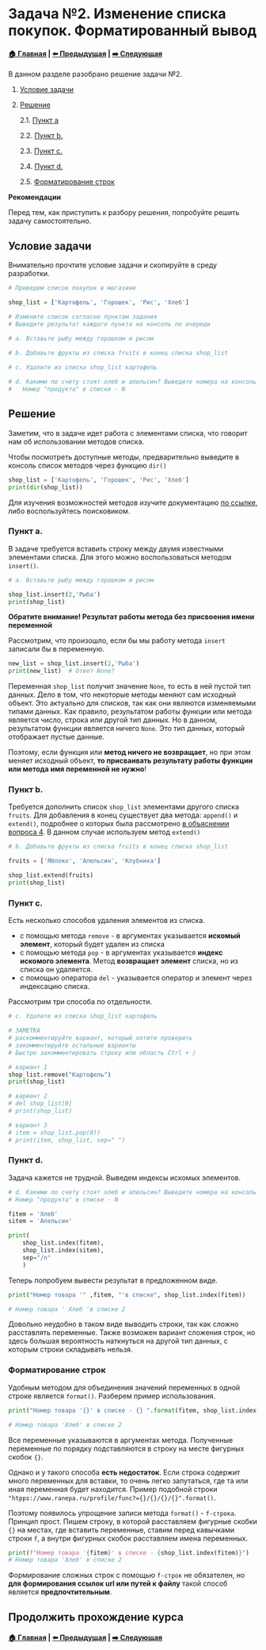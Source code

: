 # Задача №2. Изменение списка покупок. Форматированный вывод

#### [🏠 Главная](../README.md) | [⬅️ Предыдущая](list_and_tuples.md) | [➡️ Следующая](if_while_for.md)

В данном разделе разобрано решение задачи №2.

1. [Условие задачи](#условие-задачи)

2. [Решение](#вопросы-по-теме)

    2.1. [Пункт a]()

    2.2. [Пункт b.](#вариант-решения-2)

    2.3. [Пункт c.](#вариант-решения-3)

    2.4. [Пункт d.](#вариант-решения-3)

    2.5. [Форматирование строк](#форматирование-строк)

**Рекомендации**

Перед тем, как приступить к разбору решения, попробуйте решить задачу самостоятельно.

## Условие задачи

Внимательно прочтите условие задачи и скопируйте в среду разработки.

```Python
# Приведем список покупок в магазине

shop_list = ['Картофель', 'Горошек', 'Рис', 'Хлеб']

# Измените список согласно пунктам задания
# Выведите результат каждого пункта на консоль по очереди

# а. Вставьте рыбу между горошком и рисом

# b. Добавьте фрукты из списка fruits в конец списка shop_list
                 
# c. Удалите из списка shop_list картофель

# d. Какими по счету стоят хлеб и апельсин? Выведите номера на консоль в формате:
#   Номер "продукта" в списке - N 

```

## Решение

Заметим, что в задаче идет работа с элементами списка, что говорит нам об использовании методов списка. 

Чтобы посмотреть доступные методы, предварительно выведите в консоль список методов через функцию `dir()`

```Python
shop_list = ['Картофель', 'Горошек', 'Рис', 'Хлеб']
print(dir(shop_list))
```

Для изучения возможностей методов изучите документацию [по ссылке](https://docs.python.org/3/tutorial/datastructures.html#more-on-lists), либо воспользуйтесь поисковиком.

### Пункт a.

В задаче требуется вставить строку между двумя известными элементами списка. Для этого можно воспользоваться методом `insert()`.

```Python
# а. Вставьте рыбу между горошком и рисом

shop_list.insert(2,'Рыба')
print(shop_list)
```

**Обратите внимание! Результат работы метода без присвоения имени переменной**

Рассмотрим, что произошло, если бы мы работу метода `insert` записали бы в переменную.

```Python
new_list = shop_list.insert(2,'Рыба')
print(new_list)  # Ответ None?
```

Переменная `shop_list` получит значение `None`, то есть в ней пустой тип данных. Дело в том, что некоторые методы меняют сам исходный объект. Это актуально для списков, так как они являются изменяемыми типами данных. Как правило, результатом работы функции или метода является число, строка или другой тип данных. Но в данном, результатом функции является ничего `None`. Это тип данных, который отображает пустые данные.

Поэтому, если функция или **метод ничего не возвращает**, но при этом меняет исходный объект, **то присваивать результату работы функции или метода имя переменной не нужно**!

### Пункт b.

Требуется дополнить список `shop_list` элементами другого списка `fruits`. Для добавления в конец существует два метода: `append()` и `extend()`, подробнее о которых была рассмотрено [в объяснении вопроса 4](list_and_tuples.md#ответ-на-вопрос-4). В данном случае используем метод `extend()`

```Python
# b. Добавьте фрукты из списка fruits в конец списка shop_list

fruits = ['Яблоко', 'Апельсин', 'Клубника']

shop_list.extend(fruits)
print(shop_list) 
```

### Пункт c.

Есть несколько способов удаления элементов из списка. 

* с помощью метода `remove` - в аргументах указывается **искомый элемент**, который будет удален из списка
* с помощью метода `pop` - в аргументах указывается **индекс искомого элемента**. Метод **возвращает элемент** списка, но из списка он удаляется.
* с помощью оператора `del` - указывается оператор и элемент через индексацию списка.

Рассмотрим три способа по отдельности.

```Python
# c. Удалите из списка shop_list картофель

# ЗАМЕТКА
# раскомментируйте вариант, который хотите проверить
# закомментируйте остальные варианты
# Быстро закомментировать строку или область Ctrl + /

# вариант 1 
shop_list.remove("Картофель")
print(shop_list)

# вариант 2
# del shop_list[0]
# print(shop_list)

# вариант 3
# item = shop_list.pop(0))
# print(item, shop_list, sep=" ")
```

### Пункт d.

Задача кажется не трудной. Выведем индексы искомых элементов.

```Python
# d. Какими по счету стоят хлеб и апельсин? Выведите номера на консоль в формате
# Номер "продукта" в списке - N 

fitem = 'Хлеб'
sitem = 'Апельсин'

print(
    shop_list.index(fitem),
    shop_list.index(sitem),
    sep="/n"
    )
```

Теперь попробуем вывести результат в предложенном виде.

```Python
print("Номер товара '" ,fitem, "'в списке", shop_list.index(fitem))

# Номер товара ' Хлеб 'в списке 2
```

Довольно неудобно в таком виде выводить строки, так как сложно расставлять переменные. Также возможен вариант сложения строк, но здесь большая вероятность наткнуться на другой тип данных, с которым строки складывать нельзя.

### Форматирование строк

Удобным методом для объединения значений переменных в одной строке является `format()`. Разберем пример использования.

```Python
print("Номер товара '{}' в списке - {} ".format(fitem, shop_list.index(fitem)))

# Номер товара 'Хлеб' в списке 2
```

Все переменные указываются в аргументах метода. Полученные переменные по порядку подставляются в строку на месте фигурных скобок `{}`.

Однако и у такого способа **есть недостаток**. Если строка содержит много переменных для вставки, то очень легко запутаться, где та или иная переменная будет находится. Пример подобной строки `"htpps://www.ranepa.ru/profile/func?={}/{}/{}/{}".format()`.

Поэтому появилось упрощение записи метода `format()` - `f-строка`. Принцип прост. Пишем строку, в которой расставляем фигурные скобки `{}` на местах, где вставить переменные, ставим перед кавычками строки `f`, а внутри фигурных скобок расставляем имена переменных.

```Python
print(f"Номер товара '{fitem}' в списке - {shop_list.index(fitem)}")
# Номер товара 'Хлеб' в списке 2
```

Формирование сложных строк с помощью `f-строк` не обязателен, но **для формирования ссылок url или путей к файлу** такой способ является **предпочтительным**.

## Продолжить прохождение курса

#### [🏠 Главная](../README.md) | [⬅️ Предыдущая](list_and_tuples.md) | [➡️ Следующая](if_while_for.md)